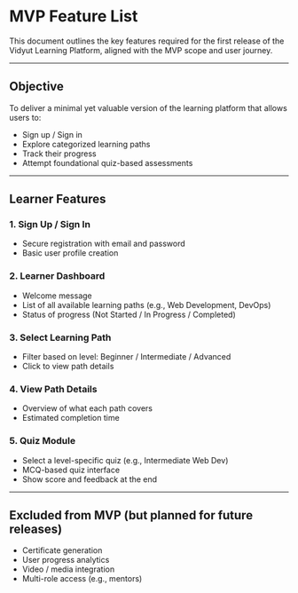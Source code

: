 # MVP Feature List

This document outlines the key features required for the first release of the Vidyut Learning Platform, aligned with the MVP scope and user journey.

---

##  Objective

To deliver a minimal yet valuable version of the learning platform that allows users to:
- Sign up / Sign in
- Explore categorized learning paths
- Track their progress
- Attempt foundational quiz-based assessments

---

##  Learner Features

### 1. Sign Up / Sign In
- Secure registration with email and password
- Basic user profile creation

### 2. Learner Dashboard
- Welcome message
- List of all available learning paths (e.g., Web Development, DevOps)
- Status of progress (Not Started / In Progress / Completed)

### 3. Select Learning Path
- Filter based on level: Beginner / Intermediate / Advanced
- Click to view path details

### 4. View Path Details
- Overview of what each path covers
- Estimated completion time

### 5. Quiz Module
- Select a level-specific quiz (e.g., Intermediate Web Dev)
- MCQ-based quiz interface
- Show score and feedback at the end

---
##  Excluded from MVP (but planned for future releases)
- Certificate generation
- User progress analytics
- Video / media integration
- Multi-role access (e.g., mentors)
